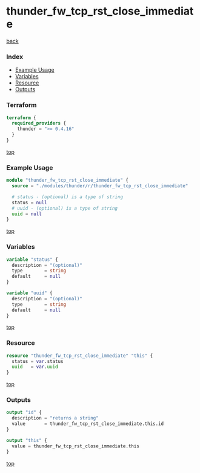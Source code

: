 # thunder_fw_tcp_rst_close_immediate

[back](../thunder.md)

### Index

- [Example Usage](#example-usage)
- [Variables](#variables)
- [Resource](#resource)
- [Outputs](#outputs)

### Terraform

```terraform
terraform {
  required_providers {
    thunder = ">= 0.4.16"
  }
}
```

[top](#index)

### Example Usage

```terraform
module "thunder_fw_tcp_rst_close_immediate" {
  source = "./modules/thunder/r/thunder_fw_tcp_rst_close_immediate"

  # status - (optional) is a type of string
  status = null
  # uuid - (optional) is a type of string
  uuid = null
}
```

[top](#index)

### Variables

```terraform
variable "status" {
  description = "(optional)"
  type        = string
  default     = null
}

variable "uuid" {
  description = "(optional)"
  type        = string
  default     = null
}
```

[top](#index)

### Resource

```terraform
resource "thunder_fw_tcp_rst_close_immediate" "this" {
  status = var.status
  uuid   = var.uuid
}
```

[top](#index)

### Outputs

```terraform
output "id" {
  description = "returns a string"
  value       = thunder_fw_tcp_rst_close_immediate.this.id
}

output "this" {
  value = thunder_fw_tcp_rst_close_immediate.this
}
```

[top](#index)